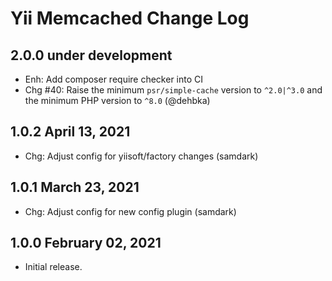 # Yii Memcached Change Log


## 2.0.0 under development

- Enh: Add composer require checker into CI
- Chg #40: Raise the minimum `psr/simple-cache` version to `^2.0|^3.0` and the minimum PHP version to `^8.0` (@dehbka)

## 1.0.2 April 13, 2021

- Chg: Adjust config for yiisoft/factory changes (samdark)

## 1.0.1 March 23, 2021

- Chg: Adjust config for new config plugin (samdark)

## 1.0.0 February 02, 2021

- Initial release.
